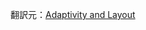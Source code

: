 翻訳元：[Adaptivity and Layout](https://developer.apple.com/design/human-interface-guidelines/ios/visual-design/adaptivity-and-layout/)
